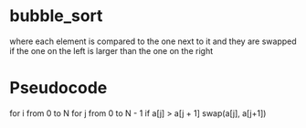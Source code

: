 # bubble_sort

where each element is compared to the one next to it and they are swapped if the one on the left is larger than the one on the right

# Pseudocode

for i from 0 to N
for j from 0 to N - 1
if a[j] > a[j + 1]
swap(a[j], a[j+1])
